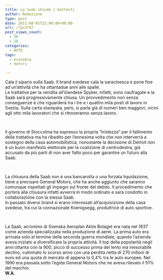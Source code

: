 ```yaml
---
title: La Saab chiude i battenti
author: Redazione
type: post
date: 2011-08-01T22:00:00+00:00
url: /?p=3747
post_views_count:
  - 16
  - 16
categories:
  - AUTO
tags:
  - economia
  - motori

---
```

Cala il sipario sulla Saab. Il brand svedese cala la saracinesca e pone fine ad un&#8217;attivit&agrave; che ha ottantadue anni alle spalle.  
Le trattative per la vendita all&#8217;olandese Spyker, infatti, sono naufragate e la Saab sar&agrave; progressivamente chiusa. Un provvedimento non senza conseguenze e che riguarder&agrave; tra i tre e i quattro mila posti di lavoro in Svezia. Sulla carta stampata, per&ograve;, si parla gi&agrave; di numeri ben maggiori, vicini agli otto mila lavoratori che si ritroveranno senza lavoro.

&nbsp;

Il governo di Stoccolma ha espresso la propria &ldquo;tristezza&rdquo; per il fallimento della trattativa ma ha ribadito per l&#8217;ennesima volta che non interverr&agrave; a sostegno della casa automobilistica, nonostante la decisione di Detroit non &egrave; un buon manifesto elettorale per la coalizione di centrodestra, gi&agrave; accusato da pi&ugrave; parti di non aver fatto poco per garantire un futuro alla Saab.

&nbsp;

La chiusura della Saab non &egrave; una bancarotta o una forzata liquidazione, tiene a precisare General Motors, che ha anche aggiunto che saranno comunque rispettati gli impegni sul fronte del debito. Il procedimento che porter&agrave; alla chiusura infatti avverr&agrave; in modo ordinato e sar&agrave; condotto in collaborazione con la stessa Saab.  
In passato diversi brand si erano interessati all&#8217;acquisizione della casa svedese, tra cui la connazionale Koenigsegg, produttrice di auto sportive.

&nbsp;

La Saab, acronimo di Svenska Aeroplan Aktie Bolaget era nata nel 1937 come azienda specializzata nella produzione di aerei. La prima auto era arrivata solo al termine della seconda guerra mondiale, quando l&#8217;azienda aveva iniziato a diversificare la propria attivit&agrave;. Il top della popolarit&agrave; negli anni ottanta con la 900, picco di successo prima del lento ma inesorabile declino, culminato lo scorso anno con una perdita netta di 270 milioni di euro ed una quota di mercato di appena lo 0,4% tra le auto europee. Nel 1990 era passata sotto l&#8217;egida General Motors che ne aveva rilevato il 51% del marchio.  
**W.A.**  
&nbsp;